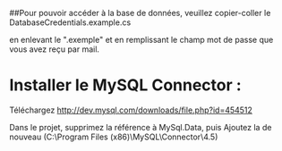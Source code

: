 ##Pour pouvoir accéder à la base de données, veuillez copier-coller le DatabaseCredentials.example.cs 

en enlevant le ".exemple" et en remplissant le champ mot de passe que vous avez reçu par mail.

# Installer le MySQL Connector : 

Téléchargez http://dev.mysql.com/downloads/file.php?id=454512

Dans le projet, supprimez la référence à MySql.Data, puis Ajoutez la de nouveau (C:\Program Files (x86)\MySQL\Connector\4.5)